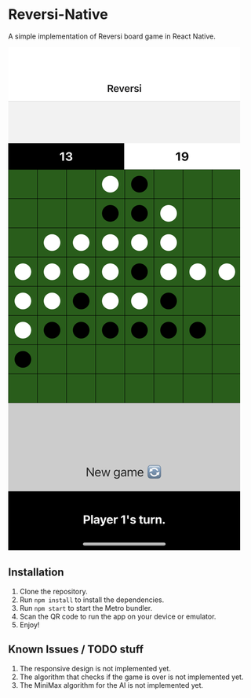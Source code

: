 # Reversi-Native
A simple implementation of Reversi board game in React Native.

![Gameplay Screenshot](https://raw.githubusercontent.com/konstantinostheod/reversi-native/main/gameplay.png)

## Installation
1. Clone the repository.
2. Run `npm install` to install the dependencies.
3. Run `npm start` to start the Metro bundler.
4. Scan the QR code to run the app on your device or emulator.
5. Enjoy!

## Known Issues / TODO stuff
1. The responsive design is not implemented yet.
2. The algorithm that checks if the game is over is not implemented yet.
3. The MiniMax algorithm for the AI is not implemented yet.